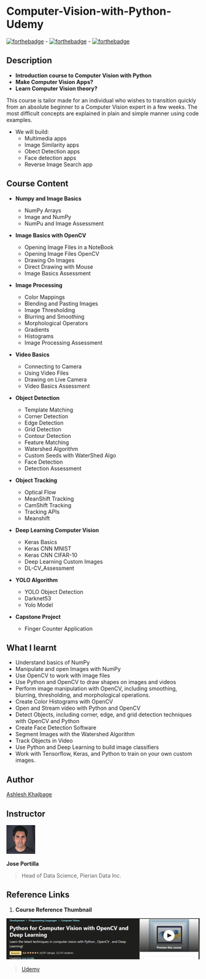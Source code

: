 # Computer-Vision-with-Python-Udemy

[![forthebadge](https://forthebadge.com/images/badges/made-with-python.svg)](https://forthebadge.com) - [![forthebadge](https://forthebadge.com/images/badges/built-with-love.svg)](https://forthebadge.com) - [![forthebadge](https://forthebadge.com/images/badges/built-by-developers.svg)](https://forthebadge.com)

 ## Description
  * **Introduction course to Computer Vision with Python**
  * **Make Computer Vision Apps?**
  * **Learn Computer Vision theory?**

This course is tailor made for an individual who wishes to transition quickly from an absolute beginner to a Computer Vision expert in a few weeks. The most difficult concepts are explained in plain and simple manner using code examples.  

* We will build:  
    * Multimedia apps
    * Image Similarity apps
    * Obect Detection apps
    *  Face detection apps
    * Reverse Image Search app

## Course Content
* **Numpy and Image Basics**
    * NumPy Arrays
    * Image and NumPy
    * NumPu and Image Assessment

* **Image Basics with OpenCV**
    * Opening Image Files in a NoteBook
    * Opening Image Files OpenCV
    * Drawing On Images
    * Direct Drawing with Mouse
    * Image Basics Assessment

* **Image Processing**
    * Color Mappings
    * Blending and Pasting Images
    * Image Thresholding
    * Blurring and Smoothing
    * Morphological Operators
    * Gradients
    * Histograms
    * Image Processing Assessment

* **Video Basics**
    * Connecting to Camera
    * Using Video Files
    * Drawing on Live Camera
    * Video Basics Assessment

* **Object Detection**
    * Template Matching
    * Corner Detection
    * Edge Detection
    * Grid Detection
    * Contour Detection
    * Feature Matching
    * Watershed Algorithm
    * Custom Seeds with WaterShed Algo
    * Face Detection
    * Detection Assessment

* **Object Tracking**
    * Optical Flow
    * MeanShift Tracking
    * CamShift Tracking
    * Tracking APIs
    * Meanshift

* **Deep Learning Computer Vision**
    * Keras Basics
    * Keras CNN MNIST
    * Keras CNN CIFAR-10
    * Deep Learning Custom Images
    * DL-CV_Assessment

* **YOLO Algorithm**
    * YOLO Object Detection
    * Darknet53
    * Yolo Model

* **Capstone Project**
    * Finger Counter Application

## What I learnt
* Understand basics of NumPy
* Manipulate and open Images with NumPy
* Use OpenCV to work with image files
* Use Python and OpenCV to draw shapes on images and videos
* Perform image manipulation with OpenCV, including smoothing, blurring, thresholding, and morphological operations.
* Create Color Histograms with OpenCV
* Open and Stream video with Python and OpenCV
* Detect Objects, including corner, edge, and grid detection techniques with OpenCV and Python
* Create Face Detection Software
* Segment Images with the Watershed Algorithm
* Track Objects in Video
* Use Python and Deep Learning to build image classifiers
* Work with Tensorflow, Keras, and Python to train on your own custom images.

## Author

[Ashlesh Khajbage](https://github.com/Ashleshk)

## Instructor

![Jose](https://github.com/Ashleshk/Computer-Vision-with-Python-Udemy/blob/master/resource/jose.jpg)

**Jose Portilla**
> Head of Data Science, Pierian Data Inc.

## Reference Links
1. **Course Reference Thumbnail**

![Course Description](https://github.com/Ashleshk/Computer-Vision-with-Python-Udemy/blob/master/resource/Description.PNG)

 > [Udemy](https://www.udemy.com/course/python-for-computer-vision-with-opencv-and-deep-learning/)
 